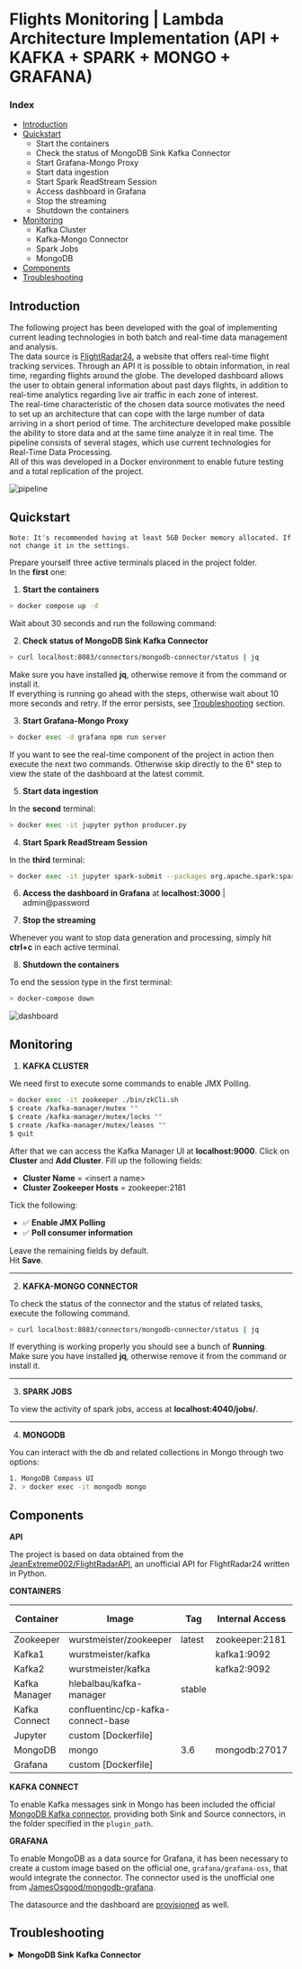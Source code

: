 # Flights Monitoring | Lambda Architecture Implementation (API + KAFKA + SPARK + MONGO + GRAFANA)

<!--
<p align="center">
  <a href="">
    <img alt="Repo Size" src="https://img.shields.io/github/repo-size/lorenzotrcnl/flights-monitoring" target="_blank" />
  </a>
  
  <a href="">
    <img alt="Maintenance" src="https://img.shields.io/maintenance/yes/2022" target="_blank" />
  </a>
  
  <a href="">
    <img alt="Maintenance" src="https://img.shields.io/github/contributors/lorenzotrcnl/flights-monitoring" target="_blank" />
  </a>  
</p>
-->

### Index

* [Introduction](#intro)
* [Quickstart](#usage)
    * Start the containers
    * Check the status of MongoDB Sink Kafka Connector
    * Start Grafana-Mongo Proxy
    * Start data ingestion
    * Start Spark ReadStream Session
    * Access dashboard in Grafana
    * Stop the streaming
    * Shutdown the containers
* [Monitoring](#monitoring)
    * Kafka Cluster
    * Kafka-Mongo Connector
    * Spark Jobs
    * MongoDB
* [Components](#components)
* [Troubleshooting](#trouble)

<a name="intro"></a>

## Introduction

The following project has been developed with the goal of implementing current leading technologies in both batch and real-time data management and analysis.  
The data source is [FlightRadar24](https://flightradar24.com/), a website that offers real-time flight tracking services. Through an API it is possible to obtain information, in real time, regarding flights around the globe. The developed dashboard allows the user to obtain general information about past days flights, in addition to real-time analytics regarding live air traffic in each zone of interest.  
The real-time characteristic of the chosen data source motivates the need to set up an architecture that can cope with the large number of data arriving in a short period of time. The architecture developed make possible the ability to store data and at the same time analyze it in real time. The pipeline consists of several stages, which use current technologies for Real-Time Data Processing.  
All of this was developed in a Docker environment to enable future testing and a total replication of the project.

<img src="misc/project_pipeline.png" alt="pipeline"/>

<a name="usage"></a>

## Quickstart

```Note: It's recommended having at least 5GB Docker memory allocated. If not change it in the settings.```

Prepare yourself three active terminals placed in the project folder.  
In the **first** one:

1. **Start the containers**

``` sh
> docker compose up -d
```

Wait about 30 seconds and run the following command:

2. **Check status of MongoDB Sink Kafka Connector**

``` sh
> curl localhost:8083/connectors/mongodb-connector/status | jq
```

Make sure you have installed **jq**, otherwise remove it from the command or install it.  
If everything is running go ahead with the steps, otherwise wait about 10 more seconds and retry. If the error persists, see [Troubleshooting](#trouble) section.

3. **Start Grafana-Mongo Proxy**

``` sh
> docker exec -d grafana npm run server
```
  
If you want to see the real-time component of the project in action then execute the next two commands. Otherwise skip directly to the 6° step to view the state of the dashboard at the latest commit.  
  
5. **Start data ingestion**

In the **second** terminal:  
``` sh
> docker exec -it jupyter python producer.py
```
  
4. **Start Spark ReadStream Session**

In the **third** terminal:  
``` sh
> docker exec -it jupyter spark-submit --packages org.apache.spark:spark-sql-kafka-0-10_2.12:3.3.1,org.mongodb.spark:mongo-spark-connector:10.0.5 rtprocessing.py
```
  
6. **Access the dashboard in Grafana** at **localhost:3000** \| admin@password

7. **Stop the streaming**

Whenever you want to stop data generation and processing, simply hit **ctrl+c** in each active terminal.

8. **Shutdown the containers**

To end the session type in the first terminal:
``` sh
> docker-compose down
```

<img src="misc/dashboard.png" alt="dashboard"/>

<a name="monitoring"></a>

## Monitoring

1. **KAFKA CLUSTER**

We need first to execute some commands to enable JMX Polling.

``` sh
> docker exec -it zookeeper ./bin/zkCli.sh
$ create /kafka-manager/mutex ""
$ create /kafka-manager/mutex/locks ""
$ create /kafka-manager/mutex/leases ""
$ quit
```

After that we can access the Kafka Manager UI at **localhost:9000**.
Click on **Cluster** and **Add Cluster**.
Fill up the following fields:

* **Cluster Name** = \<insert a name>
* **Cluster Zookeeper Hosts** = zookeeper:2181
  
Tick the following:  

* ✅ **Enable JMX Polling**
* ✅ **Poll consumer information**
  
Leave the remaining fields by default.  
Hit **Save**.  

- - -

2. **KAFKA-MONGO CONNECTOR**

To check the status of the connector and the status of related tasks, execute the following command.

``` sh
> curl localhost:8083/connectors/mongodb-connector/status | jq
```

If everything is working properly you should see a bunch of **Running**.  
Make sure you have installed **jq**, otherwise remove it from the command or install it.

- - -

3. **SPARK JOBS**

To view the activity of spark jobs, access at **localhost:4040/jobs/**.
  
- - -

4. **MONGODB**

You can interact with the db and related collections in Mongo through two options:

``` sh
1. MongoDB Compass UI
2. > docker exec -it mongodb mongo
```

<a name="components"></a>

## Components
**API**

The project is based on data obtained from the [JeanExtreme002/FlightRadarAPI](https://github.com/JeanExtreme002/FlightRadarAPI), an unofficial API for FlightRadar24 written in Python.

**CONTAINERS**

| Container     | Image                              | Tag    | Internal Access | Access from host at | Credentials    |
|---------------|------------------------------------|--------|-----------------|---------------------|----------------|
| Zookeeper     | wurstmeister/zookeeper             | latest | zookeeper:2181  |                     |                |
| Kafka1        | wurstmeister/kafka                 |        | kafka1:9092     |                     |                |
| Kafka2        | wurstmeister/kafka                 |        | kafka2:9092     |                     |                |
| Kafka Manager | hlebalbau/kafka-manager            | stable |                 | localhost:9000      |                |
| Kafka Connect | confluentinc/cp-kafka-connect-base |        |                 |                     |                |
| Jupyter       | custom [Dockerfile]                |        |                 | localhost:8889      | token=easy     |
| MongoDB       | mongo                              | 3.6    | mongodb:27017   | localhost:27019     |                |
| Grafana       | custom [Dockerfile]                |        |                 | localhost:3000      | admin@password |

**KAFKA CONNECT**

To enable Kafka messages sink in Mongo has been included the official [MongoDB Kafka connector](https://www.confluent.io/hub/mongodb/kafka-connect-mongodb), providing both Sink and Source connectors, in the folder specified in the ```plugin_path```.
  
**GRAFANA**

To enable MongoDB as a data source for Grafana, it has been necessary to create a custom image based on the official one, ```grafana/grafana-oss```, that would integrate the connector. The connector used is the unofficial one from [JamesOsgood/mongodb-grafana](https://github.com/JamesOsgood/mongodb-grafana).

The datasource and the dashboard are [provisioned](https://grafana.com/docs/grafana/latest/administration/provisioning/) as well.

<a name="trouble"></a>

## Troubleshooting
<details>
<summary> <strong> MongoDB Sink Kafka Connector </strong> </summary>

If when _curling_ the state of the connector one of the following error persist:
``` sh
curl: (52) Empty reply from server
```
``` sh
{
  "error_code": 404,
  "message": "No status found for connector mongodb-connector"
}
```

then, in the first case, you can try to:
``` sh
> docker restart kafka_connect
```

Wait about 30 seconds and retry _curling_.

In the second case:
``` sh
> curl -X POST -H "Content-Type: application/json" --data @./connect/properties/mongo_connector_configs.json http://localhost:8083/connectors
```
and retry _curling_.
</details>



<!--
https://github.com/yahoo/CMAK/issues/731
----------------------------------------------------------


----------------------------------------------------------
Miscellaneous:
Chartbrew -> https://github.com/chartbrew/chartbrew
Freeboard -> https://github.com/Freeboard/freeboard
Freeboard plugin -> https://github.com/Hitachi-Data-Systems/Freeboard-plugin-for-MongoDB
Real time dashboard -> https://github.com/sophiamyang/real_time_dashboard/blob/main/realtime_dashboard.py
----------------------------------------------------------


----------------------------------------------------------
Altro:
https://hub.docker.com/r/pataquets/mongodb-proxy/
https://github.com/ajeje93/grafana-mongodb-docker/blob/master/Dockerfile
https://hub.docker.com/r/barisv/grafana-mongo-proxy-server
----------------------------------------------------------
->